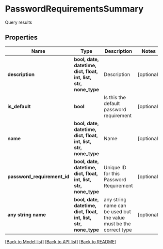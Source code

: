 # PasswordRequirementsSummary

Query results

## Properties
Name | Type | Description | Notes
------------ | ------------- | ------------- | -------------
**description** | **bool, date, datetime, dict, float, int, list, str, none_type** | Description | [optional] 
**is_default** | **bool** | Is this the default password requirement | [optional] 
**name** | **bool, date, datetime, dict, float, int, list, str, none_type** | Name | [optional] 
**password_requirement_id** | **bool, date, datetime, dict, float, int, list, str, none_type** | Unique ID for this Password Requirement | [optional] 
**any string name** | **bool, date, datetime, dict, float, int, list, str, none_type** | any string name can be used but the value must be the correct type | [optional]

[[Back to Model list]](../README.md#documentation-for-models) [[Back to API list]](../README.md#documentation-for-api-endpoints) [[Back to README]](../README.md)


